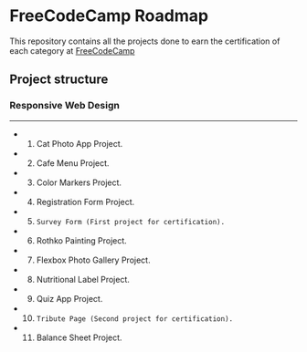 # FreeCodeCamp Roadmap

This repository contains all the projects done to earn the certification of each category at [FreeCodeCamp](https://www.freecodecamp.org)

## Project structure

### Responsive Web Design

---

-   1. Cat Photo App Project.
-   2. Cafe Menu Project.
-   3. Color Markers Project.
-   4. Registration Form Project.
-   5. `Survey Form (First project for certification).`
-   6. Rothko Painting Project.
-   7. Flexbox Photo Gallery Project.
-   8. Nutritional Label Project.
-   9. Quiz App Project.
-   10. `Tribute Page (Second project for certification).`
-   11. Balance Sheet Project.
